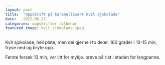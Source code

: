 ```yaml
---
layout: post
title:  "Oppskrift på karamellisert kvit sjokolade"
date:   2022-06-27
categories: oppskrifter tilbehør
featured_image: kvit_sjokolade.jpeg
---
```


Kvit sjokolade, heil plate, men del gjerne i to deler. 160 grader i 10-15 min, fryse ned og bryte opp.

Første forsøk 13 min, var litt for mykje. prøve på rist i staden for langpanne.